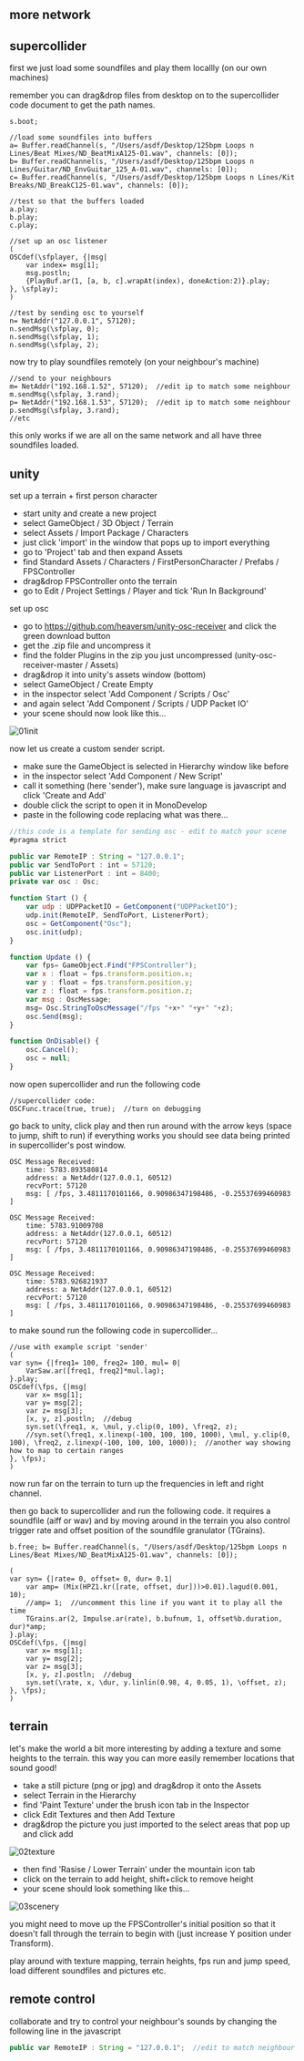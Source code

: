 more network
--------------------

supercollider
--

first we just load some soundfiles and play them locallly (on our own machines)

remember you can drag&drop files from desktop on to the supercollider code document to get the path names.

```
s.boot;

//load some soundfiles into buffers
a= Buffer.readChannel(s, "/Users/asdf/Desktop/125bpm Loops n Lines/Beat Mixes/ND_BeatMixA125-01.wav", channels: [0]);
b= Buffer.readChannel(s, "/Users/asdf/Desktop/125bpm Loops n Lines/Guitar/ND_EnvGuitar_125_A-01.wav", channels: [0]);
c= Buffer.readChannel(s, "/Users/asdf/Desktop/125bpm Loops n Lines/Kit Breaks/ND_BreakC125-01.wav", channels: [0]);

//test so that the buffers loaded
a.play;
b.play;
c.play;

//set up an osc listener
(
OSCdef(\sfplayer, {|msg|
    var index= msg[1];
    msg.postln;
    {PlayBuf.ar(1, [a, b, c].wrapAt(index), doneAction:2)}.play;
}, \sfplay);
)

//test by sending osc to yourself
n= NetAddr("127.0.0.1", 57120);
n.sendMsg(\sfplay, 0);
n.sendMsg(\sfplay, 1);
n.sendMsg(\sfplay, 2);
```

now try to play soundfiles remotely (on your neighbour's machine)

```
//send to your neighbours
m= NetAddr("192.168.1.52", 57120);  //edit ip to match some neighbour
m.sendMsg(\sfplay, 3.rand);
p= NetAddr("192.168.1.53", 57120);  //edit ip to match some neighbour
p.sendMsg(\sfplay, 3.rand);
//etc
```

this only works if we are all on the same network and all have three soundfiles loaded.

unity
--

set up a terrain + first person character

* start unity and create a new project
* select GameObject / 3D Object / Terrain
* select Assets / Import Package / Characters
* just click 'import' in the window that pops up to import everything
* go to 'Project' tab and then expand Assets
* find Standard Assets / Characters / FirstPersonCharacter / Prefabs / FPSController
* drag&drop FPSController onto the terrain
* go to Edit / Project Settings / Player and tick 'Run In Background'

set up osc

* go to https://github.com/heaversm/unity-osc-receiver and click the green download button
* get the .zip file and uncompress it
* find the folder Plugins in the zip you just uncompressed (unity-osc-receiver-master / Assets)
* drag&drop it into unity's assets window (bottom)
* select GameObject / Create Empty
* in the inspector select 'Add Component / Scripts / Osc'
* and again select 'Add Component / Scripts / UDP Packet IO'
* your scene should now look like this...

![01init](01init.png?raw=true "init")

now let us create a custom sender script.

* make sure the GameObject is selected in Hierarchy window like before
* in the inspector select 'Add Component / New Script'
* call it something (here 'sender'), make sure language is javascript and click 'Create and Add'
* double click the script to open it in MonoDevelop
* paste in the following code replacing what was there...

```javascript
//this code is a template for sending osc - edit to match your scene
#pragma strict

public var RemoteIP : String = "127.0.0.1";
public var SendToPort : int = 57120;
public var ListenerPort : int = 8400;
private var osc : Osc;

function Start () {
    var udp : UDPPacketIO = GetComponent("UDPPacketIO");
    udp.init(RemoteIP, SendToPort, ListenerPort);
    osc = GetComponent("Osc");
    osc.init(udp);
}

function Update () {
    var fps= GameObject.Find("FPSController");
    var x : float = fps.transform.position.x;
    var y : float = fps.transform.position.y;
    var z : float = fps.transform.position.z;
    var msg : OscMessage;
    msg= Osc.StringToOscMessage("/fps "+x+" "+y+" "+z);
    osc.Send(msg);
}

function OnDisable() {
    osc.Cancel();
    osc = null;
}
```

now open supercollider and run the following code

```
//supercollider code:
OSCFunc.trace(true, true);  //turn on debugging
```

go back to unity, click play and then run around with the arrow keys (space to jump, shift to run)
if everything works you should see data being printed in supercollider's post window.

```
OSC Message Received:
    time: 5783.893580814
    address: a NetAddr(127.0.0.1, 60512)
    recvPort: 57120
    msg: [ /fps, 3.4811170101166, 0.90986347198486, -0.25537699460983 ]

OSC Message Received:
    time: 5783.91009708
    address: a NetAddr(127.0.0.1, 60512)
    recvPort: 57120
    msg: [ /fps, 3.4811170101166, 0.90986347198486, -0.25537699460983 ]

OSC Message Received:
    time: 5783.926821937
    address: a NetAddr(127.0.0.1, 60512)
    recvPort: 57120
    msg: [ /fps, 3.4811170101166, 0.90986347198486, -0.25537699460983 ]
```

to make sound run the following code in supercollider...

```
//use with example script 'sender'
(
var syn= {|freq1= 100, freq2= 100, mul= 0|
    VarSaw.ar([freq1, freq2]*mul.lag);
}.play;
OSCdef(\fps, {|msg|
    var x= msg[1];
    var y= msg[2];
    var z= msg[3];
    [x, y, z].postln;  //debug
    syn.set(\freq1, x, \mul, y.clip(0, 100), \freq2, z);
    //syn.set(\freq1, x.linexp(-100, 100, 100, 1000), \mul, y.clip(0, 100), \freq2, z.linexp(-100, 100, 100, 1000));  //another way showing how to map to certain ranges
}, \fps);
)
```

now run far on the terrain to turn up the frequencies in left and right channel.

then go back to supercollider and run the following code. it requires a soundfile (aiff or wav) and by moving around in the terrain you also control trigger rate and offset position of the soundfile granulator (TGrains).

```
b.free; b= Buffer.readChannel(s, "/Users/asdf/Desktop/125bpm Loops n Lines/Beat Mixes/ND_BeatMixA125-01.wav", channels: [0]);

(
var syn= {|rate= 0, offset= 0, dur= 0.1|
    var amp= (Mix(HPZ1.kr([rate, offset, dur]))>0.01).lagud(0.001, 10);
    //amp= 1;  //uncomment this line if you want it to play all the time
    TGrains.ar(2, Impulse.ar(rate), b.bufnum, 1, offset%b.duration, dur)*amp;
}.play;
OSCdef(\fps, {|msg|
    var x= msg[1];
    var y= msg[2];
    var z= msg[3];
    [x, y, z].postln;  //debug
    syn.set(\rate, x, \dur, y.linlin(0.98, 4, 0.05, 1), \offset, z);
}, \fps);
)
```

terrain
--

let's make the world a bit more interesting by adding a texture and some heights to the terrain. this way you can more easily remember locations that sound good!

* take a still picture (png or jpg) and drag&drop it onto the Assets
* select Terrain in the Hierarchy
* find 'Paint Texture' under the brush icon tab in the Inspector
* click Edit Textures and then Add Texture
* drag&drop the picture you just imported to the select areas that pop up and click add

![02texture](02texture.png?raw=true "texture")

* then find 'Rasise / Lower Terrain' under the mountain icon tab
* click on the terrain to add height, shift+click to remove height
* your scene should look something like this...

![03scenery](03scenery.png?raw=true "scenery")

you might need to move up the FPSController's initial position so that it doesn't fall through the terrain to begin with (just increase Y position under Transform).

play around with texture mapping, terrain heights, fps run and jump speed, load different soundfiles and pictures etc.

remote control
--

collaborate and try to control your neighbour's sounds by changing the following line in the javascript

```javascript
public var RemoteIP : String = "127.0.0.1";  //edit to match neighbour ip. e.g. "192.168.1.52"
```
